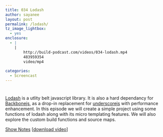 ```yaml
---
title: 034 Lodash
author: sayanee
layout: post
permalink: /lodash/
tz_image_lightbox:
  - yes
enclosure:
  - |
    |
        http://build-podcast.com/videos/034-lodash.mp4
        483959354
        video/mp4
        
categories:
  - Screencast
---
```

# 

[Lodash][1] is a utlity belt javascript library. It is also a hard dependancy for [Backbonejs][2], as a drop-in replacement for [underscorejs][3] with performance enhancement. In this episode we will create a simple project using some functions of lodash along with its micro templating features. We will also explore the custom build functions and source maps.

 [1]: http://lodash.com/
 [2]: http://backbonejs.org/
 [3]: http://underscorejs.org/

[Show Notes][4] [[download video][5]]

 [4]: https://github.com/sayanee/Build-Podcast/tree/master/034-lodash
 [5]: http://build-podcast.com/videos/034-lodash.mp4